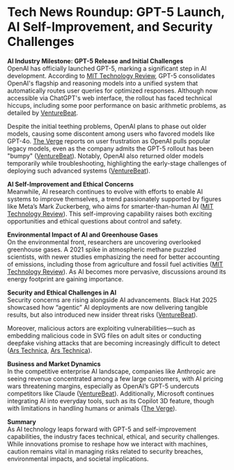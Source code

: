 # Tech News Roundup: GPT-5 Launch, AI Self-Improvement, and Security Challenges

**AI Industry Milestone: GPT-5 Release and Initial Challenges**  
OpenAI has officially launched GPT-5, marking a significant step in AI development. According to [MIT Technology Review](https://www.technologyreview.com/2025/08/08/1121330/the-download-gpt-5-is-here-and-intels-ceo-drama), GPT-5 consolidates OpenAI's flagship and reasoning models into a unified system that automatically routes user queries for optimized responses. Although now accessible via ChatGPT's web interface, the rollout has faced technical hiccups, including some poor performance on basic arithmetic problems, as detailed by [VentureBeat](https://venturebeat.com/ai/openais-gpt-5-rollout-is-not-smoothly/).

Despite the initial teething problems, OpenAI plans to phase out older models, causing some discontent among users who favored models like GPT-4o. [The Verge](https://www.theverge.com/news/756980/openai-chatgpt-users-mourn-gpt-5-4o) reports on user frustration as OpenAI pulls popular legacy models, even as the company admits the GPT-5 rollout has been "bumpy" ([VentureBeat](https://venturebeat.com/ai/openai-returns-old-models-to-chatgpt-as-sam-altman-admits-bumpy-gpt-5-rollout/)). Notably, OpenAI also returned older models temporarily while troubleshooting, highlighting the early-stage challenges of deploying such advanced systems ([VentureBeat](https://venturebeat.com/ai/openai-returns-old-models-to-chatgpt-as-sam-altman-admits-bumpy-gpt-5-rollout/)).

**AI Self-Improvement and Ethical Concerns**  
Meanwhile, AI research continues to evolve with efforts to enable AI systems to improve themselves, a trend passionately supported by figures like Meta’s Mark Zuckerberg, who aims for smarter-than-human AI ([MIT Technology Review](https://www.technologyreview.com/2025/08/07/1121303/the-download-how-ai-is-improving-itself-and-hidden-greenhouse-gases/)). This self-improving capability raises both exciting opportunities and ethical questions about control and safety.

**Environmental Impact of AI and Greenhouse Gases**  
On the environmental front, researchers are uncovering overlooked greenhouse gases. A 2021 spike in atmospheric methane puzzled scientists, with newer studies emphasizing the need for better accounting of emissions, including those from agriculture and fossil fuel activities ([MIT Technology Review](https://www.technologyreview.com/2025/08/07/1121188/the-greenhouse-gases-were-not-accounting-for/)). As AI becomes more pervasive, discussions around its energy footprint are gaining importance.

**Security and Ethical Challenges in AI**  
Security concerns are rising alongside AI advancements. Black Hat 2025 showcased how “agentic” AI deployments are now delivering tangible results, but also introduced new insider threat risks ([VentureBeat](https://venturebeat.com/security/black-hat-2025-how-agentic-ai-is-finally-delivering-real-value/)). 

Moreover, malicious actors are exploiting vulnerabilities—such as embedding malicious code in SVG files on adult sites or conducting deepfake vishing attacks that are becoming increasingly difficult to detect ([Ars Technica](https://arstechnica.com/information-technology/2025/08/adult-sites-use-malicious-svg-files-to-rack-up-likes-on-facebook/), [Ars Technica](https://arstechnica.com/security/2025/08/heres-how-deepfake-vishing-attacks-work-and-why-they-can-be-hard-to-detect/)). 

**Business and Market Dynamics**  
In the competitive enterprise AI landscape, companies like Anthropic are seeing revenue concentrated among a few large customers, with AI pricing wars threatening margins, especially as OpenAI’s GPT-5 undercuts competitors like Claude ([VentureBeat](https://venturebeat.com/ai/anthropic-revenue-tied-to-two-customers-as-ai-pricing-war-threatens-margins/)). Additionally, Microsoft continues integrating AI into everyday tools, such as its Copilot 3D feature, though with limitations in handling humans or animals ([The Verge](https://www.theverge.com/hands-on/756587/microsoft-copilot-3d-feature-hands-on)).

**Summary**  
As AI technology leaps forward with GPT-5 and self-improvement capabilities, the industry faces technical, ethical, and security challenges. While innovations promise to reshape how we interact with machines, caution remains vital in managing risks related to security breaches, environmental impacts, and societal implications.
